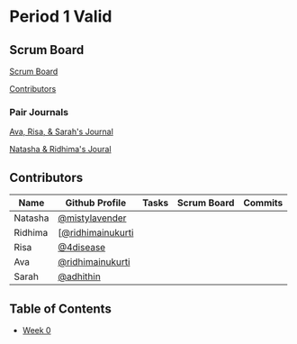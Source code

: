 # Period 1 Valid  

## Scrum Board
[Scrum Board](https://github.com/ridhimainukurti/valid/projects/1)

[Contributors](https://github.com/4disease/p1-donuts-new/graphs/contributors)

### Pair Journals

[Ava, Risa, & Sarah's Journal]()

[Natasha & Ridhima's Joural]()

## Contributors 
| Name | Github Profile | Tasks | Scrum Board | Commits |
|  --- |  ---           | ---   | ---         | ---     |
| Natasha | [@mistylavender](https://github.com/mistylavender) |
| Ridhima | [[@ridhimainukurti](https://github.com/ridhimainukurti)  |
| Risa | [@4disease](https://github.com/4disease) | 
| Ava | [@ridhimainukurti](https://github.com/ridhimainukurti)  | 
| Sarah | [@adhithin](https://github.com/adhithin)  | 

## Table of Contents
  - [Week 0]()
  
